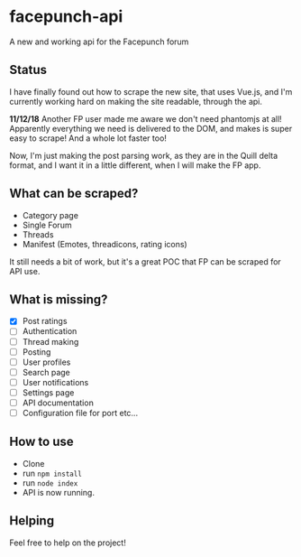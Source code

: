 # facepunch-api
A new and working api for the Facepunch forum


## Status
I have finally found out how to scrape the new site, that uses Vue.js, and I'm currently working hard on making the site readable, through the api.

**11/12/18**
Another FP user made me aware we don't need phantomjs at all! Apparently everything we need is delivered to the DOM, and makes is super easy to scrape! And a whole lot faster too!

Now, I'm just making the post parsing work, as they are in the Quill delta format, and I want it in a little different, when I will make the FP app.

## What can be scraped?
- Category page
- Single Forum
- Threads
- Manifest (Emotes, threadicons, rating icons)

It still needs a bit of work, but it's a great POC that FP can be scraped for API use.

## What is missing?
- [x] Post ratings
- [ ] Authentication
- [ ] Thread making
- [ ] Posting
- [ ] User profiles
- [ ] Search page
- [ ] User notifications
- [ ] Settings page
- [ ] API documentation
- [ ] Configuration file for port etc...

## How to use
- Clone
- run `npm install`
- run `node index`
- API is now running.

## Helping
Feel free to help on the project! 
